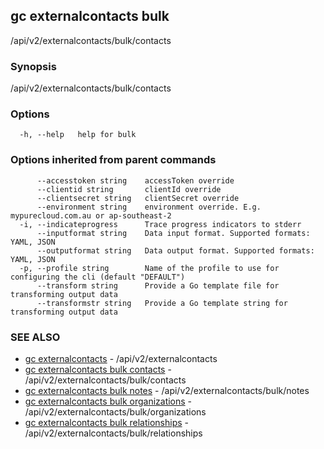 ## gc externalcontacts bulk

/api/v2/externalcontacts/bulk/contacts

### Synopsis

/api/v2/externalcontacts/bulk/contacts

### Options

```
  -h, --help   help for bulk
```

### Options inherited from parent commands

```
      --accesstoken string    accessToken override
      --clientid string       clientId override
      --clientsecret string   clientSecret override
      --environment string    environment override. E.g. mypurecloud.com.au or ap-southeast-2
  -i, --indicateprogress      Trace progress indicators to stderr
      --inputformat string    Data input format. Supported formats: YAML, JSON
      --outputformat string   Data output format. Supported formats: YAML, JSON
  -p, --profile string        Name of the profile to use for configuring the cli (default "DEFAULT")
      --transform string      Provide a Go template file for transforming output data
      --transformstr string   Provide a Go template string for transforming output data
```

### SEE ALSO

* [gc externalcontacts](gc_externalcontacts.html)	 - /api/v2/externalcontacts
* [gc externalcontacts bulk contacts](gc_externalcontacts_bulk_contacts.html)	 - /api/v2/externalcontacts/bulk/contacts
* [gc externalcontacts bulk notes](gc_externalcontacts_bulk_notes.html)	 - /api/v2/externalcontacts/bulk/notes
* [gc externalcontacts bulk organizations](gc_externalcontacts_bulk_organizations.html)	 - /api/v2/externalcontacts/bulk/organizations
* [gc externalcontacts bulk relationships](gc_externalcontacts_bulk_relationships.html)	 - /api/v2/externalcontacts/bulk/relationships


